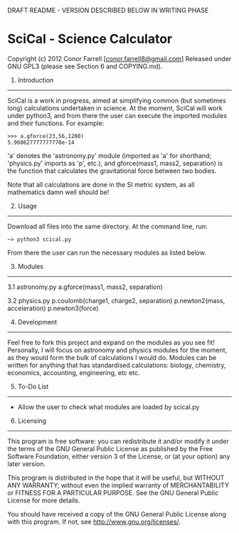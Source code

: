 DRAFT README - VERSION DESCRIBED BELOW IN WRITING PHASE

SciCal - Science Calculator
===========================
Copyright (c) 2012 Conor Farrell [conor.farrell8@gmail.com]
Released under GNU GPL3 (please see Section 6 and COPYING.md).

1. Introduction
---------------
SciCal is a work in progress, aimed at simplifying common (but sometimes long) calculations undertaken in science. At the moment, SciCal will work under python3, and from there the user can execute the imported modules and their functions. For example:

	>>> a.gforce(23,56,1200)
	5.968627777777778e-14

'a' denotes the 'astronomy.py' module (imported as 'a' for shorthand; 'physics.py' imports as 'p', etc.), and gforce(mass1, mass2, separation) is the function that calculates the gravitational force between two bodies.

Note that all calculations are done in the SI metric system, as all mathematics damn well should be!

2. Usage
--------
Download all files into the same directory. At the command line, run:

	~> python3 scical.py

From there the user can run the necessary modules as listed below.

3. Modules
----------
3.1 astronomy.py
	a.gforce(mass1, mass2, separation)

3.2 physics.py
	p.coulomb(charge1, charge2, separation)
	p.newton2(mass, acceleration)
	p.newton3(force)

4. Development
--------------
Feel free to fork this project and expand on the modules as you see fit! Personally, I will focus on astronomy and physics modules for the moment, as they would form the bulk of calculations I would do. Modules can be written for anything that has standardised calculations: biology, chemistry, economics, accounting, engineering, etc etc.

5. To-Do List
-------------
- Allow the user to check what modules are loaded by scical.py

6. Licensing
------------
This program is free software: you can redistribute it and/or modify
it under the terms of the GNU General Public License as published by
the Free Software Foundation, either version 3 of the License, or
(at your option) any later version.

This program is distributed in the hope that it will be useful,
but WITHOUT ANY WARRANTY; without even the implied warranty of
MERCHANTABILITY or FITNESS FOR A PARTICULAR PURPOSE.  See the
GNU General Public License for more details.

You should have received a copy of the GNU General Public License
along with this program.  If not, see <http://www.gnu.org/licenses/>.